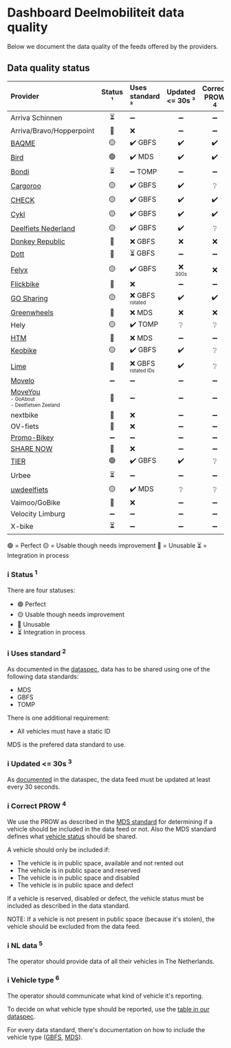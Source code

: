 # Dashboard Deelmobiliteit data quality

Below we document the data quality of the feeds offered by the providers.

## Data quality status

| **Provider**                                                                                                                  | **Status** ¹ | Uses standard ² | Updated <= 30s ³ | Correct PROW <sup>4</sup> | NL data <sup>5</sup> | Vehicle type <sup>6</sup> |
| :-----------                                                                                                                  | :--------:   | :------------   | :------------:   | :----------:       | :-----:                     | :----------:              |
| Arriva Schinnen                                                                                                               | ⏳           | ➖              | ➖                | ➖                 | ➖                         | ➖
| Arriva/Bravo/Hopperpoint                                                                                                      | 🔴           | ❌              | ➖                | ➖                 | ➖                         | ➖
| [BAQME](https://github.com/Stichting-CROW/dashboarddeelmobiliteit-datakwaliteit/blob/main/provider/BAQME.md)                  | 🟡           | :heavy_check_mark: GBFS         | :heavy_check_mark:                | :heavy_check_mark:                 | :heavy_check_mark:                         | ❌
| [Bird](https://github.com/Stichting-CROW/dashboarddeelmobiliteit-datakwaliteit/blob/main/provider/Bird.md)                    | 🟢           | :heavy_check_mark: MDS             | :heavy_check_mark:               | :heavy_check_mark:                  | :heavy_check_mark:                         | :heavy_check_mark:
| [Bondi](https://github.com/Stichting-CROW/dashboarddeelmobiliteit-datakwaliteit/blob/main/provider/Bondi.md)                  | ⏳           | ➖ TOMP             | ➖                | ➖                 | ➖                         | ➖
| [Cargoroo](https://github.com/Stichting-CROW/dashboarddeelmobiliteit-datakwaliteit/blob/main/provider/Cargoroo.md)            | 🟡           | :heavy_check_mark: GBFS | :heavy_check_mark: | ❔                 | :heavy_check_mark:                         | ❌
| [CHECK](https://github.com/Stichting-CROW/dashboarddeelmobiliteit-datakwaliteit/blob/main/provider/CHECK.md)                  | 🟡           | :heavy_check_mark: GBFS | :heavy_check_mark: | :heavy_check_mark: | :heavy_check_mark:                         | ❌
| [Cykl](https://github.com/Stichting-CROW/dashboarddeelmobiliteit-datakwaliteit/blob/main/provider/Cykl.md)                    | 🟡           | :heavy_check_mark: GBFS | :heavy_check_mark: | :heavy_check_mark:                 | :heavy_check_mark:                         | ❌
| [Deelfiets Nederland](https://github.com/Stichting-CROW/dashboarddeelmobiliteit-datakwaliteit/blob/main/provider/DeelfietsNederland.md) | 🟡 | :heavy_check_mark: GBFS | :heavy_check_mark: | ❔                 | ❌                         | ❌
| [Donkey Republic](https://github.com/Stichting-CROW/dashboarddeelmobiliteit-datakwaliteit/blob/main/provider/DonkeyRepublic.md) | 🔴         | ❌ GBFS | ❌ | ❌                 | ❌      | ❌
| [Dott](https://github.com/Stichting-CROW/dashboarddeelmobiliteit-datakwaliteit/blob/main/provider/Dott.md)                    | 🔴           | ⏳ GBFS           | ➖              | ➖                         | ➖                    | ➖
| [Felyx](https://github.com/Stichting-CROW/dashboarddeelmobiliteit-datakwaliteit/blob/main/provider/Felyx.md)                  | 🟡           | :heavy_check_mark: GBFS         | ❌<br><sub><sup>300s</sup></sub> | ❌  | :heavy_check_mark:                         | ❌
| [Flickbike](https://github.com/Stichting-CROW/dashboarddeelmobiliteit-datakwaliteit/blob/main/provider/Flickbike.md)          | 🔴           | ❌              | ➖                | ➖                 | ➖                         | ➖
| [GO Sharing](https://github.com/Stichting-CROW/dashboarddeelmobiliteit-datakwaliteit/blob/main/provider/GoSharing.md)         | 🟡           | ❌ GBFS <br><sub><sup>rotated       | :heavy_check_mark:                | :heavy_check_mark:          | :heavy_check_mark:                         | ❌
| [Greenwheels](https://github.com/Stichting-CROW/dashboarddeelmobiliteit-datakwaliteit/blob/main/provider/Greenwheels.md)      | 🔴           | ❌ MDS             | ❌              | ❌                           | ❌                 | ❌
| Hely                                                                                                                          | 🟡           | :heavy_check_mark: TOMP         | ❔                | ❔                 | ❔                         | ❔
| [HTM](https://github.com/Stichting-CROW/dashboarddeelmobiliteit-datakwaliteit/blob/main/provider/HTM.md)                      | 🔴           | ❌ MDS         | ➖                | ➖                 | ➖                         | ➖
| [Keobike](https://github.com/Stichting-CROW/dashboarddeelmobiliteit-datakwaliteit/blob/main/provider/Keobike.md)              | 🟡           | :heavy_check_mark: GBFS         | :heavy_check_mark:                | ❔                 | :heavy_check_mark:                          | ❌
| [Lime](https://github.com/Stichting-CROW/dashboarddeelmobiliteit-datakwaliteit/blob/main/provider/Lime.md)                    | 🔴           | ❌ GBFS<br><sub><sup>rotated IDs</sup></sub> | :heavy_check_mark: | ❔   | :heavy_check_mark:                         | :heavy_check_mark:
| [Movelo](https://github.com/Stichting-CROW/dashboarddeelmobiliteit-datakwaliteit/blob/main/provider/Movelo.md)                | ➖           | ➖              | ➖                | ➖                 | ➖                         | ➖
| [MoveYou](https://github.com/Stichting-CROW/dashboarddeelmobiliteit-datakwaliteit/blob/main/provider/MoveYou.md)<br /><sub><sup>- GoAbout<br />- Deelfietsen Zeeland</sub></sup> | 🔴 | ➖ | ➖ | ➖    | ➖                         | ➖
| nextbike                                                                                                                      | 🔴           | ❌              | ➖                | ➖                 | ➖                         | ➖
| OV-fiets                                                                                                                      | 🔴           | ❌              | ➖                | ➖                 | ➖                         | ➖
| [Promo-Bikey](https://github.com/Stichting-CROW/dashboarddeelmobiliteit-datakwaliteit/blob/main/provider/Promo-Bikey.md)      | ➖           | ➖              | ➖                | ➖                 | ➖                         | ➖
| [SHARE NOW](https://github.com/Stichting-CROW/dashboarddeelmobiliteit-datakwaliteit/blob/main/provider/SHARENOW.md)           | 🔴           | ❌              | ➖                | ➖                 | ➖                         | ➖
| [TIER](https://github.com/Stichting-CROW/dashboarddeelmobiliteit-datakwaliteit/blob/main/provider/TIER.md)      | 🟢           | :heavy_check_mark: GBFS         | :heavy_check_mark:                | ❔                 | :heavy_check_mark:                         | :heavy_check_mark:
| Urbee                                                                                                                         | ⏳           | ➖              | ➖                | ➖                 | ➖                         | ➖
| [uwdeelfiets](https://github.com/Stichting-CROW/dashboarddeelmobiliteit-datakwaliteit/blob/main/provider/uwdeelfiets.md)      | 🟡           | :heavy_check_mark: MDS | ❔         | ❔                 | ❌                         | ❌
| Vaimoo/GoBike                                                                                                                 | 🔴           | ❌              | ➖                | ➖                 | ➖                         | ➖
| Velocity Limburg                                                                                                              | ➖           | ➖              | ➖                | ➖                 | ➖                         | ➖
| X-bike                                                                                                                        | ⏳           | ➖              | ➖                | ➖                 | ➖                         | ➖

🟢 = Perfect
🟡 = Usable though needs improvement
🔴 = Unusable
⏳ = Integration in process

### ℹ️ Status <sup>1</sup>

There are four statuses:
- 🟢 Perfect
- 🟡 Usable though needs improvement
- 🔴 Unusable
- ⏳ Integration in process

### ℹ️ Uses standard <sup>2</sup>

As documented in the [dataspec](https://docs.crow.nl/deelfietsdashboard/hr-dataspec/), data has to be shared using one of the following data standards:

- MDS
- GBFS
- TOMP

There is one additional requirement:

- All vehicles must have a static ID

MDS is the prefered data standard to use.

### ℹ️ Updated <= 30s <sup>3</sup>

As [documented](https://docs.crow.nl/deelfietsdashboard/hr-dataspec/#general) in the dataspec, the data feed must be updated at least every 30 seconds.

### ℹ️ Correct PROW <sup>4</sup>

We use the PROW as described in the [MDS standard](https://github.com/openmobilityfoundation/mobility-data-specification/blob/main/provider/README.md#mobility-data-specification-provider) for determining if a vehicle should be included in the data feed or not. Also the MDS standard defines what [vehicle status](https://github.com/openmobilityfoundation/mobility-data-specification/blob/main/general-information.md#state-machine-diagram) should be shared.

A vehicle should only be included if:

- The vehicle is in public space, available and not rented out
- The vehicle is in public space and reserved
- The vehicle is in public space and disabled
- The vehicle is in public space and defect

If a vehicle is reserved, disabled or defect, the vehicle status must be included as described in the data standard.

NOTE: If a vehicle is not present in public space (because it's stolen), the vehicle should be excluded from the data feed.

### ℹ️ NL data <sup>5</sup>

The operator should provide data of all their vehicles in The Netherlands.

### ℹ️ Vehicle type <sup>6</sup>

The operator should communicate what kind of vehicle it's reporting. 

To decide on what vehicle type should be reported, use the [table in our dataspec](https://docs.crow.nl/deelfietsdashboard/hr-dataspec/#vehicle-types).

For every data standard, there's documentation on how to include the vehicle type ([GBFS](https://github.com/NABSA/gbfs/blob/master/gbfs.md#vehicle_typesjson-added-in-v21), [MDS](https://github.com/openmobilityfoundation/mobility-data-specification/blob/main/general-information.md#vehicle-types)).
